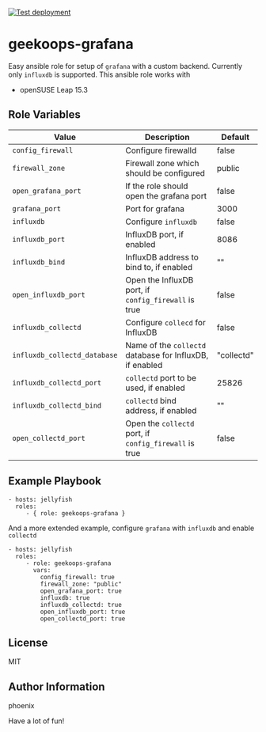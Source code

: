 [![Test deployment](https://github.com/GeekOops/geekoops-grafana/actions/workflows/CI.yml/badge.svg)](https://github.com/GeekOops/geekoops-grafana/actions/workflows/CI.yml)

# geekoops-grafana

Easy ansible role for setup of `grafana` with a custom backend. Currently only `influxdb` is supported. This ansible role works with

- openSUSE Leap 15.3


## Role Variables

| Value | Description | Default |
|-------|-------------|---------|
|`config_firewall`|Configure firewalld | false |
|`firewall_zone`| Firewall zone which should be configured | public |
|`open_grafana_port`| If the role should open the grafana port | false |
|`grafana_port` | Port for grafana | 3000 |
|`influxdb`| Configure `influxdb` | false |
|`influxdb_port`| InfluxDB port, if enabled | 8086 |
|`influxdb_bind` | InfluxDB address to bind to, if enabled | "" |
|`open_influxdb_port` | Open the InfluxDB port, if `config_firewall` is true | false |
|`influxdb_collectd` | Configure `collecd` for InfluxDB | false |
|`influxdb_collectd_database` | Name of the `collectd` database for InfluxDB, if enabled | "collectd" |
|`influxdb_collectd_port` | `collectd` port to be used, if enabled | 25826 |
|`influxdb_collectd_bind` | `collectd` bind address, if enabled | "" |
|`open_collectd_port` | Open the `collectd` port, if `config_firewall` is true | false |


## Example Playbook

    - hosts: jellyfish
      roles:
         - { role: geekoops-grafana }

And a more extended example, configure `grafana` with `influxdb` and enable `collectd`

    - hosts: jellyfish
      roles:
         - role: geekoops-grafana
           vars:
             config_firewall: true
             firewall_zone: "public"
             open_grafana_port: true
             influxdb: true
             influxdb_collectd: true
             open_influxdb_port: true
             open_collectd_port: true


## License

MIT

## Author Information

phoenix

Have a lot of fun!

